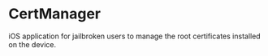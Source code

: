 CertManager
===========

iOS application for jailbroken users to manage the root certificates installed on the device.
